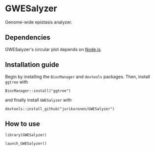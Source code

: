 # GWESalyzer
Genome-wide epistasis analyzer.

## Dependencies
GWESalyzer's circular plot depends on [Node.js](https://nodejs.org/en/).

## Installation guide
Begin by installing the `BiocManager` and `devtools` packages. Then, install `ggtree` with
```
BiocManager::install("ggtree")
```
and finally install `GWESalyzer` with
```
devtools::install_github("jurikuronen/GWESalyzer")
```

## How to use
```
library(GWESalyzer)

launch_GWESalyzer()
```

